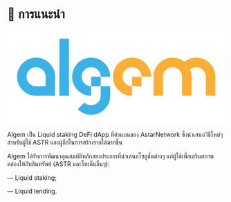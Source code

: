 # 👋 การแนะนำ

![](.gitbook/assets/Logo.png)

Algem เป็น Liquid staking DeFi dApp ที่ด้านบนของ AstarNetwork ซึ่งนำเสนอวิธีใหม่ๆ สำหรับผู้ใช้ ASTR และผู้ถือในการสร้างรายได้มากขึ้น

Algem ได้รับการพัฒนาคุณสมบัติหลักสองประการที่นำเสนอโซลูชั่นต่างๆ แก่ผู้ใช้เพื่อเสริมสภาพคล่องให้กับสินทรัพย์ (ASTR และโทเค็นอื่นๆ):

— Liquid staking;

— Liquid lending.
